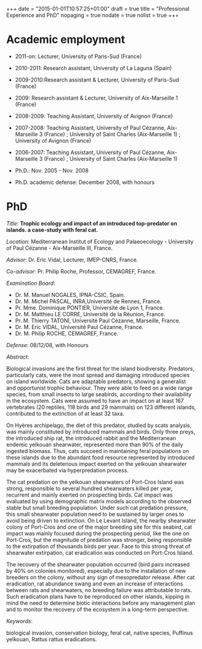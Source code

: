 +++
date = "2015-01-01T10:57:25+01:00"
draft = true
title = "Professional Experience and PhD"
nopaging = true
nodate = true
nolist = true
+++

# Academic employment

* 2011-on: Lecturer, University of Paris-Sud (France)

* 2010-2011: Research assistant, University of La Laguna (Spain)

* 2009-2010:Research assistant & Lecturer, University of Paris-Sud (France)

* 2009: Research assistant & Lecturer, University of Aix-Marseille 1 (France)

* 2008-2009: Teaching Assistant, University of Avignon (France)

* 2007-2008: Teaching Assistant, University of Paul Cézanne, Aix-Marseille 3 (France) ; University of Saint Charles (Aix-Marseille 1) ; University of Avignon (France)

* 2006-2007: Teaching Assistant, University of Paul Cézanne, Aix-Marseille 3 (France) ; University of Saint Charles (Aix-Marseille 1)

* Ph.D.: Nov. 2005 - Nov. 2008

* Ph.D. academic defense: December 2008, with honours

# PhD

*Title*: **Trophic ecology and impact of an introduced top-predator on islands. a case-study with feral cat.**

*Location*: Mediterranean Institut of Ecology and Palaeoecology - University of Paul Cézanne - Aix-Marseille III, France.

*Advisor*: Dr. Eric Vidal, Lecturer, IMEP-CNRS, France.

*Co-advisor*: Pr. Philip Roche, Professor, CEMAGREF, France.

*Examination Board*:

* Dr. M. Manuel NOGALES, IPNA-CSIC, Spain.
* Dr. M. Michel PASCAL, INRA,Université de Rennes, France.
* Pr. Mme. Dominique PONTIER, Université de Lyon 1, France.
* Dr. M. Matthieu LE CORRE, Université de la Réunion, France.
* Pr. M. Thierry TATONI, Université Paul Cézanne, Marseille, France.
* Dr. M. Eric VIDAL, Université Paul Cézanne, France.
* Dr. M. Philip ROCHE, CEMAGREF, France.

*Defense*:  08/12/08, with Honours

*Abstract*:

Biological invasions are the first threat for the island biodiversity.
Predators, particularly cats, were the most spread and damaging introduced species on island worldwide. Cats are adaptable predators, showing a generalist and opportunist trophic behaviour. They were able to feed on a wide range species, from small insects to large seabirds, according to their availability in the ecosystem.
Cats were assumed to have an impact on at least 167 vertebrates (20 reptiles, 118 birds and 29 mammals) on 123 different islands, contributed to the extinction of at least 32 taxa.

On Hyères archipelago, the diet of this predator, studied by scats analysis, was mainly constituted by introduced mammals and birds. Only three preys, the introduced ship rat, the introduced rabbit and the Mediterranean endemic yelkouan shearwater, represented more than 90% of the daily ingested biomass. Thus, cats succeed in maintaining feral populations on these islands due to the abundant food resource represented by introduced mammals and its deleterious impact exerted on the yelkouan shearwater may be exacerbated via hyperpredation process.

The cat predation on the yelkouan shearwaters of Port-Cros Island was strong, responsible to several hundred shearwaters killed per year, recurrent and mainly exerted on prospecting birds. Cat impact was evaluated by using demographic matrix models according to the observed stable but small breeding population. Under such cat predation pressure, this small shearwater population need to be sustained by larger ones to avoid being driven to extinction. On Le Levant Island, the nearby shearwater colony of Port-Cros and one of the major breeding site for this seabird, cat impact was mainly focused during the prospecting period, like the one on Port-Cros, but the magnitude of predation was stronger, being responsible to the extirpation of thousands birds per year. Face to this strong threat of shearwater extirpation, cat eradication was conducted on Port-Cros Island.

The recovery of the shearwater population occurred (bird pairs increased by 40% on colonies monitored), especially due to the installation of new breeders on the colony, without any sign of mesopredator release. After cat eradication, rat abundance swang and even an increase of interactions between rats and shearwaters, no breeding failure was attributable to rats. Such eradication plans have to be reproduced on other islands, kipping in mind the need to determine biotic interactions before any management plan and to monitor the recovery of the ecosystem in a long-term perspective.

*Keywords*:

biological invasion, conservation biology, feral cat, native species, Puffinus yelkouan, Rattus rattus eradications.